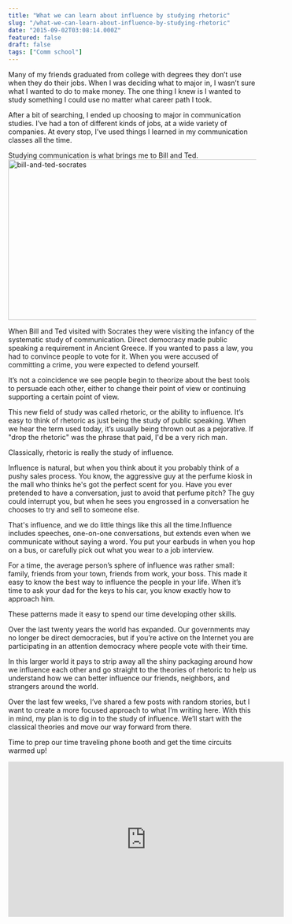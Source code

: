 ```yaml
---
title: "What we can learn about influence by studying rhetoric"
slug: "/what-we-can-learn-about-influence-by-studying-rhetoric"
date: "2015-09-02T03:08:14.000Z"
featured: false
draft: false
tags: ["Comm school"]
---
```


Many of my friends graduated from college with degrees they don’t use when they do their jobs. When I was deciding what to major in, I wasn’t sure what I wanted to do to make money. The one thing I knew is I wanted to study something I could use no matter what career path I took.

After a bit of searching, I ended up choosing to major in communication studies. I’ve had a ton of different kinds of jobs, at a wide variety of companies. At every stop, I’ve used things I learned in my communication classes all the time.

Studying communication is what brings me to Bill and Ted.
<a href="http://shanerice.com/wp-content/uploads/2015/08/bill-and-ted-socrates.jpg"><img class="aligncenter size-full wp-image-42" src="https://shanerice.com/wp-content/uploads/2015/08/bill-and-ted-socrates.jpg" alt="bill-and-ted-socrates" width="568" height="326" /></a>

When Bill and Ted visited with Socrates they were visiting the infancy of the systematic study of communication. Direct democracy made public speaking a requirement in Ancient Greece. If you wanted to pass a law, you had to convince people to vote for it. When you were accused of committing a crime, you were expected to defend yourself.

It’s not a coincidence we see people begin to theorize about the best tools to persuade each other, either to change their point of view or continuing supporting a certain point of view.

This new field of study was called rhetoric, or the ability to influence. It’s easy to think of rhetoric as just being the study of public speaking. When we hear the term used today, it’s usually being thrown out as a pejorative. If "drop the rhetoric" was the phrase that paid, I'd be a very rich man.

Classically, rhetoric is really the study of influence.

Influence is natural, but when you think about it you probably think of a pushy sales process. You know, the aggressive guy at the perfume kiosk in the mall who thinks he's got the perfect scent for you. Have you ever pretended to have a conversation, just to avoid that perfume pitch? The guy could interrupt you, but when he sees you engrossed in a conversation he chooses to try and sell to someone else.

That's influence, and we do little things like this all the time.Influence includes speeches, one-on-one conversations, but extends even when we communicate without saying a word. You put your earbuds in when you hop on a bus, or carefully pick out what you wear to a job interview.

For a time, the average person’s sphere of influence was rather small: family, friends from your town, friends from work, your boss. This made it easy to know the best way to influence the people in your life. When it’s time to ask your dad for the keys
to his car, you know exactly how to approach him.

These patterns made it easy to spend our time developing other skills.

Over the last twenty years the world has expanded. Our governments may no longer be direct democracies, but if you’re active on the Internet you are participating in an attention democracy where people vote with their time.

In this larger world it pays to strip away all the shiny packaging around how we influence each other and go straight to the theories of rhetoric to help us understand how we can better influence our friends, neighbors, and strangers around the world.

Over the last few weeks, I’ve shared a few posts with random stories, but I want to create a more focused approach to what I’m writing here. With this in mind, my plan is to dig in to the study of influence. We’ll start with the classical theories and move our way forward from there.

Time to prep our time traveling phone booth and get the time circuits warmed up!

<iframe src="https://www.youtube.com/embed/8uxWVaVxOPg" width="560" height="315" frameborder="0" allowfullscreen="allowfullscreen"></iframe>